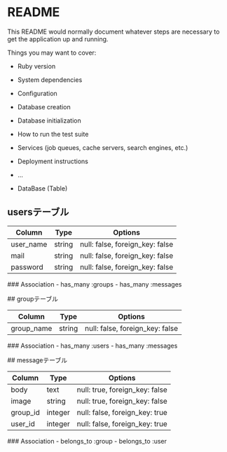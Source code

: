 # README

This README would normally document whatever steps are necessary to get the
application up and running.

Things you may want to cover:

* Ruby version

* System dependencies

* Configuration

* Database creation

* Database initialization

* How to run the test suite

* Services (job queues, cache servers, search engines, etc.)

* Deployment instructions

* ...

* DataBase (Table)
## usersテーブル

|Column|Type|Options|
|------|----|-------|
|user_name|string|null: false, foreign_key: false|
|mail|string|null: false, foreign_key: false|
|password|string|null: false, foreign_key: false|

### Association
- has_many :groups
- has_many :messages

## groupテーブル

|Column|Type|Options|
|------|----|-------|
|group_name|string|null: false, foreign_key: false|

### Association
- has_many :users
- has_many :messages

## messageテーブル

|Column|Type|Options|
|------|----|-------|
|body|text|null: true, foreign_key: false|
|image|string|null: true, foreign_key: false|
|group_id|integer|null: false, foreign_key: true|
|user_id|integer|null: false, foreign_key: true|

### Association
- belongs_to :group
- belongs_to :user

